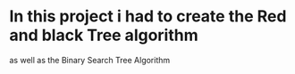 # In this project i had to create the Red and black Tree algorithm
as well as the Binary Search Tree Algorithm
